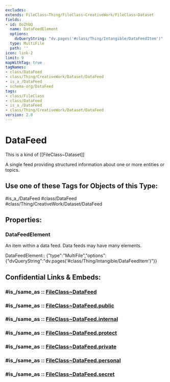 ```yaml
---
excludes: 
extends: FileClass~Thing/FileClass~CreativeWork/FileClass~Dataset
fields:
- id: OoZhbQ
  name: DataFeedElement
  options:
    dvQueryString: "dv.pages('#class/Thing/Intangible/DataFeedItem')"
  type: MultiFile
  path: ''
icon: link-2
limit: 9
mapWithTag: true
tagNames:
- class/DataFeed
- class/Thing/CreativeWork/Dataset/DataFeed
- is_a_/DataFeed
- schema-org/DataFeed
tags:
- class/FileClass
- class/DataFeed
- is_a_/DataFeed
- class/Thing/CreativeWork/Dataset/DataFeed
version: 2.0
---
```


# DataFeed
This is a kind of [[FileClass~Dataset]]

A single feed providing structured information about one or more entities or topics.


## Use one of these Tags for Objects of this Type:

#is_a_/DataFeed
#class/DataFeed
#class/Thing/CreativeWork/Dataset/DataFeed

## Properties:

### DataFeedElement
An item within a data feed. Data feeds may have many elements.

DataFeedElement:: {"type":"MultiFile","options":{"dvQueryString":"dv.pages('#class/Thing/Intangible/DataFeedItem')"}}


## Confidential Links & Embeds: 

### #is_/same_as :: [FileClass~DataFeed](/_Standards/fileClass/FileClass~Thing/FileClass~CreativeWork/FileClass~Dataset/FileClass~DataFeed.md) 

### #is_/same_as :: [FileClass~DataFeed.public](/_public/fileClass/FileClass~Thing/FileClass~CreativeWork/FileClass~Dataset/FileClass~DataFeed.public.md) 

### #is_/same_as :: [FileClass~DataFeed.internal](/_internal/fileClass/FileClass~Thing/FileClass~CreativeWork/FileClass~Dataset/FileClass~DataFeed.internal.md) 

### #is_/same_as :: [FileClass~DataFeed.protect](/_protect/fileClass/FileClass~Thing/FileClass~CreativeWork/FileClass~Dataset/FileClass~DataFeed.protect.md) 

### #is_/same_as :: [FileClass~DataFeed.private](/_private/fileClass/FileClass~Thing/FileClass~CreativeWork/FileClass~Dataset/FileClass~DataFeed.private.md) 

### #is_/same_as :: [FileClass~DataFeed.personal](/_personal/fileClass/FileClass~Thing/FileClass~CreativeWork/FileClass~Dataset/FileClass~DataFeed.personal.md) 

### #is_/same_as :: [FileClass~DataFeed.secret](/_secret/fileClass/FileClass~Thing/FileClass~CreativeWork/FileClass~Dataset/FileClass~DataFeed.secret.md)


